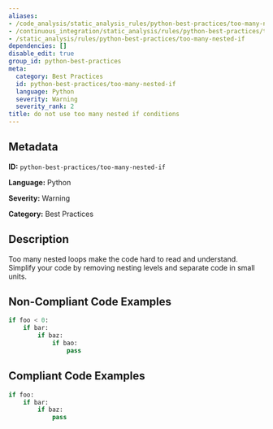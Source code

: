 ```yaml
---
aliases:
- /code_analysis/static_analysis_rules/python-best-practices/too-many-nested-if
- /continuous_integration/static_analysis/rules/python-best-practices/too-many-nested-if
- /static_analysis/rules/python-best-practices/too-many-nested-if
dependencies: []
disable_edit: true
group_id: python-best-practices
meta:
  category: Best Practices
  id: python-best-practices/too-many-nested-if
  language: Python
  severity: Warning
  severity_rank: 2
title: do not use too many nested if conditions
---
```

<!--  SOURCED FROM https://github.com/DataDog/datadog-static-analyzer-rule-docs -->


## Metadata
**ID:** `python-best-practices/too-many-nested-if`

**Language:** Python

**Severity:** Warning

**Category:** Best Practices

## Description
Too many nested loops make the code hard to read and understand. Simplify your code by removing nesting levels and separate code in small units.

## Non-Compliant Code Examples
```python
if foo < 0:
    if bar:
        if baz:
            if bao:
                pass
```

## Compliant Code Examples
```python
if foo:
    if bar:
        if baz:
            pass
```
